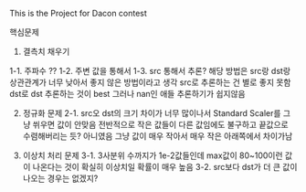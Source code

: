 This is the Project for Dacon contest

핵심문제
1. 결측치 채우기

1-1. 주파수 ??
1-2. 주변 값을 통해서
1-3. src 통해서 추론?
	해당 방법은 src랑 dst랑 상관관계가 너무 낮아서 좋지 않은 방법이라고 생각
	src로 추론하는 건 별로 좋지 못함
	dst로 dst 추론하는 것이 best 그러나 nan인 애들 추론하기가 쉽지않음



2. 정규화 문제
2-1. src오 dst의 크기 차이가 너무 많이나서 Standard Scaler를 그냥 쒸우면 값이 안맞음
전반적으로 작은 값들이 다른 값임에도 불구하고 끝값으로 수렴해버리는 듯?
아니였음 그냥 값이 매우 작아서 매우 작은 아래쪽에서 차이가남


3. 이상치 처리 문제
3-1. 3사분위 수까지가 1e-2값들인데 max값이 80~100이런 값이 나온다는 것이 확실히 이상치일 확률이 매우 높음
3-2. src보다 dst가 더 큰 값이 나오는 경우는 없겠지?
